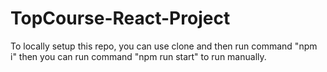 # TopCourse-React-Project
To locally setup this repo, you can use clone and then run command "npm i" then you can run command "npm run start" to run manually.
